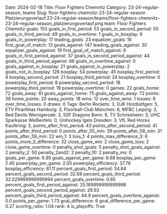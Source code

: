 Date: 2024-02-18
Title: Floor Fighters Chemnitz
Category: 23-24-regular-season, teams
Slug: floor-fighters-chemnitz-23-24-regular-season
Platzierungsverlauf:23-24-regular-season/teams/floor-fighters-chemnitz-23-24-regular-season_platzierungsverlauf.png
team: Floor Fighters Chemnitz
goals: 153
goals_in_first_period: 53
goals_in_second_period: 50
goals_in_third_period: 49
goals_in_overtime: 1
goals_in_boxplay: 6
goals_in_powerplay: 17
leading_goals: 23
equalizer_goals: 16
first_goal_of_match: 13
goals_against: 147
leading_goals_against: 30
equalizer_goals_against: 19
first_goal_of_match_against: 9
goals_in_first_period_against: 37
goals_in_second_period_against: 44
goals_in_third_period_against: 66
goals_in_overtime_against: 0
goals_against_in_boxplay: 21
goals_against_in_powerplay: 2
goals_not_in_boxplay: 126
boxplay: 54
powerplay: 45
boxplay_first_period: 9
boxplay_second_period: 21
boxplay_third_period: 24
boxplay_overtime: 0
powerplay_first_period: 8
powerplay_second_period: 18
powerplay_third_period: 19
powerplay_overtime: 0
games: 22
goals_home: 72
goals_away: 81
goals_against_home: 75
goals_against_away: 72
points: 38
home_points: 20
away_points: 18
wins: 12
over_time_wins: 1
losses: 9
over_time_losses: 0
draws: 0
Tags:  Berlin Rockets: 3,  DJK Holzbüttgen: 5,  ETV Piranhhas Hamburg: 3,  Floorball-Club München: 6,  MFBC Leipzig: 3,  Red Devils Wernigerode: 3,  SSF Dragons Bonn: 6,  TV Schriesheim: 3,  UHC Sparkasse Weißenfels: 0,  Unihockey Igels Dresden: 3,  VfL Red Hocks Kaufering: 3,
points_after_first_period: 43
points_after_second_period: 41
points_after_third_period: 0
points_after_55_min: 39
points_after_58_min: 31
points_after_59_min: 22
win_1: 3
loss_1: 4
points_max_difference_3: 6
points_more_3_difference: 32
close_game_win: 2
close_game_loss: 2
close_game_overtime: 0
penalty_shot_goals: 5
penalty_shot_goals_against: 2
penalty_2: 50
penalty_2and2: 2
penalty_10: 2
penalty_ms: 0
goals_per_game: 6.95
goals_against_per_game: 6.68
boxplay_per_game: 2.45
powerplay_per_game: 2.05
powerplay_efficiency: 37.78
boxplay_efficiency: 61.11
percent_goals_first_period: 34.64
percent_goals_second_period: 32.68
percent_goals_third_period: 32.029999999999994
percent_goals_overtime: 0.65
percent_goals_first_period_against: 25.169999999999998
percent_goals_second_period_against: 29.93
percent_goals_third_period_against: 44.9
percent_goals_overtime_against: 0.0
points_per_game: 1.73
goal_difference: 6
goal_difference_per_game: 0.27
scoring_ratio: 1.04
rank: 4
is_playoffs: True
